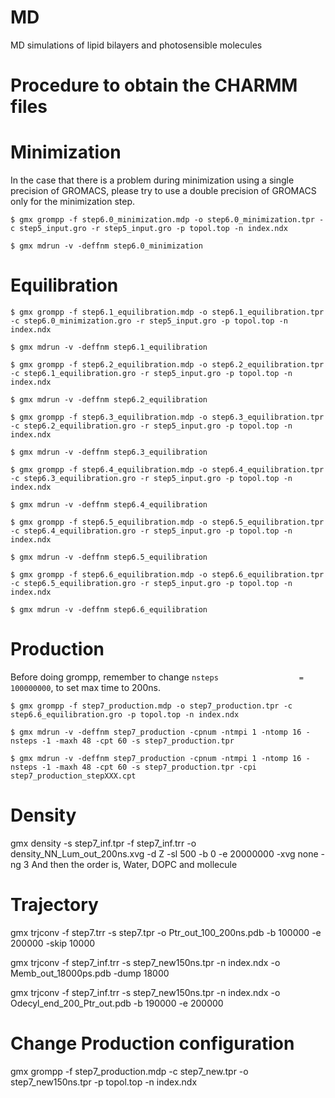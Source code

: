 # MD
MD simulations of lipid bilayers and photosensible molecules

# Procedure to obtain the CHARMM files

# Minimization
In the case that there is a problem during minimization using a single precision of GROMACS, please try to use a double precision of GROMACS only for the minimization step.

`$ gmx grompp -f step6.0_minimization.mdp -o step6.0_minimization.tpr -c step5_input.gro -r step5_input.gro -p topol.top -n index.ndx`

`$ gmx mdrun -v -deffnm step6.0_minimization`


# Equilibration
`$ gmx grompp -f step6.1_equilibration.mdp -o step6.1_equilibration.tpr -c step6.0_minimization.gro -r step5_input.gro -p topol.top -n index.ndx`

`$ gmx mdrun -v -deffnm step6.1_equilibration`

`$ gmx grompp -f step6.2_equilibration.mdp -o step6.2_equilibration.tpr -c step6.1_equilibration.gro -r step5_input.gro -p topol.top -n index.ndx`

`$ gmx mdrun -v -deffnm step6.2_equilibration`

`$ gmx grompp -f step6.3_equilibration.mdp -o step6.3_equilibration.tpr -c step6.2_equilibration.gro -r step5_input.gro -p topol.top -n index.ndx`

`$ gmx mdrun -v -deffnm step6.3_equilibration`

`$ gmx grompp -f step6.4_equilibration.mdp -o step6.4_equilibration.tpr -c step6.3_equilibration.gro -r step5_input.gro -p topol.top -n index.ndx`

`$ gmx mdrun -v -deffnm step6.4_equilibration`

`$ gmx grompp -f step6.5_equilibration.mdp -o step6.5_equilibration.tpr -c step6.4_equilibration.gro -r step5_input.gro -p topol.top -n index.ndx`

`$ gmx mdrun -v -deffnm step6.5_equilibration`

`$ gmx grompp -f step6.6_equilibration.mdp -o step6.6_equilibration.tpr -c step6.5_equilibration.gro -r step5_input.gro -p topol.top -n index.ndx`

`$ gmx mdrun -v -deffnm step6.6_equilibration`

# Production
Before doing grompp, remember to change `nsteps                  = 100000000`, to set max time to 200ns.

`$ gmx grompp -f step7_production.mdp -o step7_production.tpr -c step6.6_equilibration.gro -p topol.top -n index.ndx`

 `$ gmx mdrun -v -deffnm step7_production -cpnum -ntmpi 1 -ntomp 16 -nsteps -1 -maxh 48 -cpt 60 -s step7_production.tpr`
 
 `$ gmx mdrun -v -deffnm step7_production -cpnum -ntmpi 1 -ntomp 16 -nsteps -1 -maxh 48 -cpt 60 -s step7_production.tpr -cpi step7_production_stepXXX.cpt`
 

 # Density
 
 gmx density -s step7_inf.tpr -f step7_inf.trr -o density_NN_Lum_out_200ns.xvg -d Z -sl 500 -b 0 -e 20000000 -xvg none -ng 3
 And then the order is, Water, DOPC and mollecule
 
 # Trajectory
 gmx trjconv -f step7.trr -s step7.tpr -o Ptr_out_100_200ns.pdb  -b 100000 -e 200000 -skip 10000
 
  gmx trjconv -f step7_inf.trr -s step7_new150ns.tpr -n index.ndx -o Memb_out_18000ps.pdb  -dump 18000
  
  gmx trjconv -f step7_inf.trr -s step7_new150ns.tpr -n index.ndx -o Odecyl_end_200_Ptr_out.pdb  -b 190000 -e 200000
  
  # Change Production configuration 
  gmx grompp -f step7_production.mdp -c step7_new.tpr -o step7_new150ns.tpr -p topol.top -n index.ndx
